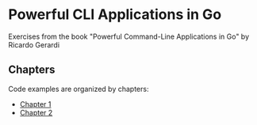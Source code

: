 # Powerful CLI Applications in Go

Exercises from the book "Powerful Command-Line Applications in Go" by Ricardo Gerardi

## Chapters

Code examples are organized by chapters:

* [Chapter 1](c1)
* [Chapter 2](c2)
